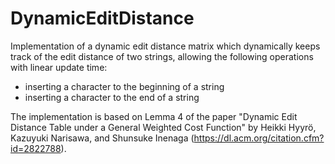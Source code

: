 # DynamicEditDistance

Implementation of a dynamic edit distance matrix which dynamically keeps track of the edit distance of two strings, allowing the following operations with linear update time:
- inserting a character to the beginning of a string
- inserting a character to the end of a string
<!---
- deleting a character from the beginning of a string
- deleting a character from the end of a string
--->

The implementation is based on Lemma 4 of the paper "Dynamic Edit Distance Table under a General Weighted Cost Function" by Heikki Hyyrö, Kazuyuki Narisawa, and Shunsuke Inenaga (https://dl.acm.org/citation.cfm?id=2822788).
